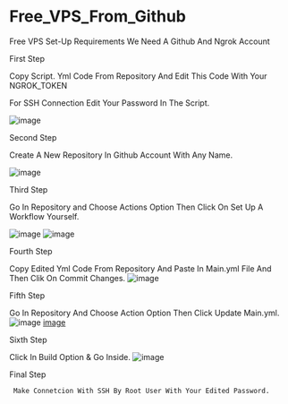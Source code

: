 # Free_VPS_From_Github
Free VPS Set-Up
Requirements
We Need A Github And Ngrok Account

First Step
 
 Copy Script. Yml Code From Repository And Edit This Code With Your NGROK_TOKEN 
 
 For SSH Connection Edit Your Password In The Script.

 ![image](https://github.com/saajan-verma/Free_VPS_From_Github/assets/96654364/1ae2ef22-779c-4456-ac99-44f540063e41)

Second Step
  
  Create A New Repository In Github Account With Any Name.

![image](https://github.com/saajan-verma/Free_VPS_From_Github/assets/96654364/b173c278-9a3a-4f8b-9711-b0d5700ec99f)

Third Step

 Go In  Repository and Choose Actions Option Then Click On Set Up A Workflow Yourself. 

 ![image](https://github.com/saajan-verma/Free_VPS_From_Github/assets/96654364/59587fdb-00f9-4c52-b303-b7a3e685ee9e)
 ![image](https://github.com/saajan-verma/Free_VPS_From_Github/assets/96654364/ac814a95-0181-4e5f-bb7c-f456e56d78e4)


Fourth Step

 Copy Edited Yml Code From Repository And Paste In Main.yml File And Then Clik On Commit Changes.
 ![image](https://github.com/saajan-verma/Free_VPS_From_Github/assets/96654364/ec66390c-8536-48b6-bf6f-109562e73751)

 
Fifth Step

  Go In Repository And Choose Action Option Then Click Update Main.yml.
  ![image](https://github.com/saajan-verma/Free_VPS_From_Github/assets/96654364/fe8efac6-ed4b-4b2f-88f2-b4bde1f64e93)
  [image](https://github.com/saajan-verma/Free_VPS_From_Github/assets/96654364/c8b5cd6b-c885-4e59-bf96-9ab92cdd9e6e)


Sixth Step

   Click In Build Option & Go Inside.
   ![image](https://github.com/saajan-verma/Free_VPS_From_Github/assets/96654364/82378d69-e32d-4ba4-b600-c34a5e255b31)


 Final Step

     Make Connetcion With SSH By Root User With Your Edited Password.
     
